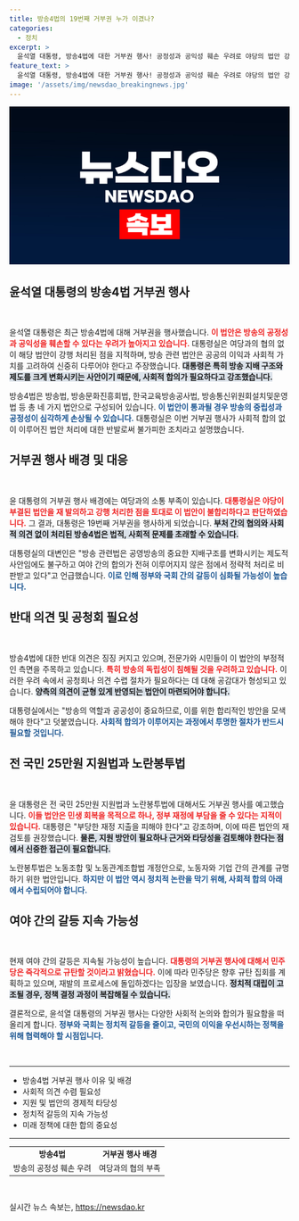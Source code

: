```yaml
---
title: 방송4법의 19번째 거부권 누가 이겼나?
categories:
  - 정치
excerpt: >
  윤석열 대통령, 방송4법에 대한 거부권 행사! 공정성과 공익성 훼손 우려로 야당의 법안 강행에 정면 대응. 여야 간 긴장 고조, 전 국민 25만원 지원 법안과 노란봉투법도 거부권 예고! 정치적 파열음이 계속될까?
feature_text: >
  윤석열 대통령, 방송4법에 대한 거부권 행사! 공정성과 공익성 훼손 우려로 야당의 법안 강행에 정면 대응. 여야 간 긴장 고조, 전 국민 25만원 지원 법안과 노란봉투법도 거부권 예고! 정치적 파열음이 계속될까?
image: '/assets/img/newsdao_breakingnews.jpg'
---
```


<p><img src="/assets/img/newsdao_breakingnews.jpg" alt="koreaapp 속보" /></p>

<h2 data-ke-size="size26">윤석열 대통령의 방송4법 거부권 행사</h2>

<p data-ke-size="size16">&nbsp;</p>

<p>윤석열 대통령은 최근 방송4법에 대해 거부권을 행사했습니다. <b><span style="color: #ee2323;">이 법안은 방송의 공정성과 공익성을 훼손할 수 있다는 우려가 높아지고 있습니다.</span></b> 대통령실은 여당과의 협의 없이 해당 법안이 강행 처리된 점을 지적하며, 방송 관련 법안은 공공의 이익과 사회적 가치를 고려하여 신중히 다루어야 한다고 주장했습니다. <b><span style="background-color: #21538527;">대통령은 특히 방송 지배 구조와 제도를 크게 변화시키는 사안이기 때문에, 사회적 합의가 필요하다고 강조했습니다.</span></b> </p>

<p>방송4법은 방송법, 방송문화진흥회법, 한국교육방송공사법, 방송통신위원회설치및운영법 등 총 네 가지 법안으로 구성되어 있습니다. <b><span style="color: #1a5490;">이 법안이 통과될 경우 방송의 중립성과 공정성이 심각하게 손상될 수 있습니다.</span></b> 대통령실은 이번 거부권 행사가 사회적 합의 없이 이루어진 법안 처리에 대한 반발로써 불가피한 조치라고 설명했습니다. </p>

<h2 data-ke-size="size26">거부권 행사 배경 및 대응</h2>

<p data-ke-size="size16">&nbsp;</p>

<p>윤 대통령의 거부권 행사 배경에는 여당과의 소통 부족이 있습니다. <b><span style="color: #ee2323;">대통령실은 야당이 부결된 법안을 재 발의하고 강행 처리한 점을 토대로 이 법안이 불합리하다고 판단하였습니다.</span></b> 그 결과, 대통령은 19번째 거부권을 행사하게 되었습니다. <b><span style="background-color: #21538527;">부처 간의 협의와 사회적 의견 없이 처리된 방송4법은 법적, 사회적 문제를 초래할 수 있습니다.</span></b> </p>

<p>대통령실의 대변인은 "방송 관련법은 공영방송의 중요한 지배구조를 변화시키는 제도적 사안임에도 불구하고 여야 간의 합의가 전혀 이루어지지 않은 점에서 정략적 처리로 비판받고 있다"고 언급했습니다. <b><span style="color: #1a5490;">이로 인해 정부와 국회 간의 갈등이 심화될 가능성이 높습니다.</span></b> </p>

<h2 data-ke-size="size26">반대 의견 및 공청회 필요성</h2>

<p data-ke-size="size16">&nbsp;</p>

<p>방송4법에 대한 반대 의견은 징징 커지고 있으며, 전문가와 시민들이 이 법안의 부정적인 측면을 주목하고 있습니다. <b><span style="color: #ee2323;">특히 방송의 독립성이 침해될 것을 우려하고 있습니다.</span></b> 이러한 우려 속에서 공청회나 의견 수렵 절차가 필요하다는 데 대해 공감대가 형성되고 있습니다. <b><span style="background-color: #21538527;">양측의 의견이 균형 있게 반영되는 법안이 마련되어야 합니다.</span></b> </p>

<p>대통령실에서는 "방송의 역할과 공공성이 중요하므로, 이를 위한 합리적인 방안을 모색해야 한다"고 덧붙였습니다. <b><span style="color: #1a5490;">사회적 합의가 이루어지는 과정에서 투명한 절차가 반드시 필요할 것입니다.</span></b> </p>

<h2 data-ke-size="size26">전 국민 25만원 지원법과 노란봉투법</h2>

<p data-ke-size="size16">&nbsp;</p>

<p>윤 대통령은 전 국민 25만원 지원법과 노란봉투법에 대해서도 거부권 행사를 예고했습니다. <b><span style="color: #ee2323;">이들 법안은 민생 회복을 목적으로 하나, 정부 재정에 부담을 줄 수 있다는 지적이 있습니다.</span></b> 대통령은 "부당한 재정 지출을 피해야 한다"고 강조하며, 이에 따른 법안의 재검토를 권장했습니다. <b><span style="background-color: #21538527;">물론, 지원 방안이 필요하나 근거와 타당성을 검토해야 한다는 점에서 신중한 접근이 필요합니다.</span></b> </p>

<p>노란봉투법은 노동조합 및 노동관계조합법 개정안으로, 노동자와 기업 간의 관계를 규명하기 위한 법안입니다. <b><span style="color: #1a5490;">하지만 이 법안 역시 정치적 논란을 막기 위해, 사회적 합의 아래에서 수립되어야 합니다.</span></b> </p>

<h2 data-ke-size="size26">여야 간의 갈등 지속 가능성</h2>

<p data-ke-size="size16">&nbsp;</p>

<p>현재 여야 간의 갈등은 지속될 가능성이 높습니다. <b><span style="color: #ee2323;">대통령의 거부권 행사에 대해서 민주당은 즉각적으로 규탄할 것이라고 밝혔습니다.</span></b> 이에 따라 민주당은 향후 규탄 집회를 계획하고 있으며, 재발의 프로세스에 돌입하겠다는 입장을 보였습니다. <b><span style="background-color: #21538527;">정치적 대립이 고조될 경우, 정책 결정 과정이 복잡해질 수 있습니다.</span></b> </p>

<p>결론적으로, 윤석열 대통령의 거부권 행사는 다양한 사회적 논의와 합의가 필요함을 떠올리게 합니다. <b><span style="color: #1a5490;">정부와 국회는 정치적 갈등을 줄이고, 국민의 이익을 우선시하는 정책을 위해 협력해야 할 시점입니다.</span></b> </p>

<p data-ke-size="size16">&nbsp;</p>

<hr />

<ul>
    <li>방송4법 거부권 행사 이유 및 배경</li>
    <li>사회적 의견 수렴 필요성</li>
    <li>지원 및 법안의 경제적 타당성</li>
    <li>정치적 갈등의 지속 가능성</li>
    <li>미래 정책에 대한 합의 중요성</li>
</ul>

<hr />

<table style="width: 100%;">
    <tr>
        <td style="text-align: center; height: 17px;"><b>방송4법</b></td>
        <td style="text-align: center; height: 17px;"><b>거부권 행사 배경</b></td>
    </tr>
    <tr>
        <td style="text-align: center; height: 17px;">방송의 공정성 훼손 우려</td>
        <td style="text-align: center; height: 17px;">여당과의 협의 부족</td>
    </tr>
</table> 

<p data-ke-size="size16">&nbsp;</p>
실시간 뉴스 속보는, <a href="https://newsdao.kr" rel="dofollow">https://newsdao.kr</a>


